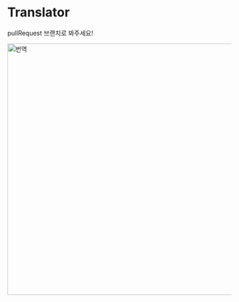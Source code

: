 # Translator
pullRequest 브랜치로 봐주세요!

<img width="565" alt="번역" src="https://github.com/ha-ny/Translator/assets/130643750/d11f7463-1ae3-4055-9651-af67c56b59da">
